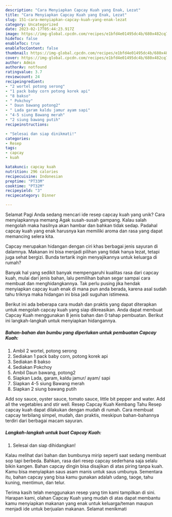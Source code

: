 ```yaml
---
description: "Cara Menyiapkan Capcay Kuah yang Enak, Lezat"
title: "Cara Menyiapkan Capcay Kuah yang Enak, Lezat"
slug: 151-cara-menyiapkan-capcay-kuah-yang-enak-lezat
category: Uncategorized
date: 2023-02-17T05:44:23.917Z
image: https://img-global.cpcdn.com/recipes/e1bfd4e01495dc4b/680x482cq70/capcay-kuah-foto-resep-utama.jpg
hideToc: false
enableToc: true
enableTocContent: false
thumbnail: https://img-global.cpcdn.com/recipes/e1bfd4e01495dc4b/680x482cq70/capcay-kuah-foto-resep-utama.jpg
cover: https://img-global.cpcdn.com/recipes/e1bfd4e01495dc4b/680x482cq70/capcay-kuah-foto-resep-utama.jpg
author: Admin
authorAv: notfound
ratingvalue: 3.7
reviewcount: 24
recipeingredient:
- "2 wortel potong serong"
- "1 pack baby corn potong korek api"
- "8 bakso"
- " Pokchoy"
- " Daun bawang potong2"
- " Lada garam kaldu jamur ayam sapi"
- "4-5 siung Bawang merah"
- "2 siung bawang putih"
recipeinstructions:

- "Selesai dan siap dinikmati!"
categories:
- Resep
tags:
- capcay
- kuah

katakunci: capcay kuah 
nutrition: 296 calories
recipecuisine: Indonesian
preptime: "PT33M"
cooktime: "PT32M"
recipeyield: "3"
recipecategory: Dinner

---
```



Selamat Pagi Anda sedang mencari ide resep capcay kuah yang unik? Cara menyiapkannya memang Agak susah-susah gampang. Kalau salah mengolah maka hasilnya akan hambar dan bahkan tidak sedap. Padahal capcay kuah yang enak harusnya kan memiliki aroma dan rasa yang dapat memancing selera kita.


Capcay merupakan hidangan dengan ciri khas berbagai jenis sayuran di dalamnya. Makanan ini bisa menjadi pilihan yang tidak hanya lezat, tetapi juga sehat bergizi. Bunda tertarik ingin menyajikannya untuk keluarga di rumah?

Banyak hal yang sedikit banyak mempengaruhi kualitas rasa dari capcay kuah, mulai dari jenis bahan, lalu pemilihan bahan segar sampai cara membuat dan menghidangkannya. Tak perlu pusing jika hendak menyiapkan capcay kuah enak di mana pun anda berada, karena asal sudah tahu triknya maka hidangan ini bisa jadi suguhan istimewa.


Berikut ini ada beberapa cara mudah dan praktis yang dapat diterapkan untuk mengolah capcay kuah yang siap dikreasikan. Anda dapat membuat Capcay Kuah menggunakan 8 jenis bahan dan 0 tahap pembuatan. Berikut ini langkah-langkah untuk menyiapkan hidangannya.

<!--inarticleads1-->

##### Bahan-bahan dan bumbu yang diperlukan untuk pembuatan Capcay Kuah:

1. Ambil 2 wortel, potong serong
1. Sediakan 1 pack baby corn, potong korek api
1. Sediakan 8 bakso
1. Sediakan  Pokchoy
1. Ambil  Daun bawang, potong2
1. Siapkan  Lada, garam, kaldu jamur/ ayam/ sapi
1. Siapkan 4-5 siung Bawang merah
1. Siapkan 2 siung bawang putih


Add soy sauce, oyster sauce, tomato sauce, little bit pepper and water. Add all the vegetables and stir well. Resep Capcay Kuah Kembang Tahu Resep capcay kuah dapat dilakukan dengan mudah di rumah. Cara membuat capcay terbilang simpel, mudah, dan praktis, meskipun bahan-bahannya terdiri dari berbagai macam sayuran. 

<!--inarticleads2-->

##### Langkah-langkah untuk buat Capcay Kuah:


1. Selesai dan siap dihidangkan!

Kalau melihat dari bahan dan bumbunya mirip seperti saat sedang membuat sop tapi berbeda. Bahkan, rasa dari resep capcay sederhana saja selalu bikin kangen. Bahan capcay dingin bisa disajikan di atas piring tanpa kuah. Kamu bisa menyiapkan saus asam manis untuk saus umbunya. Sementara itu, bahan capcay yang bisa kamu gunakan adalah udang, taoge, tahu kuning, mentimun, dan telur. 

Terima kasih telah menggunakan resep yang tim kami tampilkan di sini. Harapan kami, olahan Capcay Kuah yang mudah di atas dapat membantu kamu menyiapkan makanan yang enak untuk keluarga/teman maupun menjadi ide untuk berjualan makanan. Selamat menikmati
